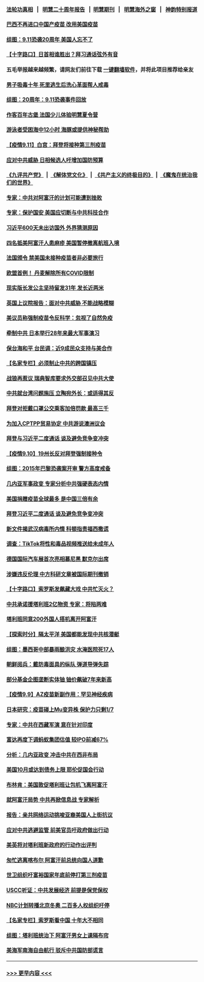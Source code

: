 #### [法轮功真相](https://github.com/gfw-breaker/truth/blob/master/README.md?t=0) &nbsp;&nbsp;|&nbsp;&nbsp; [明慧二十周年报告](https://github.com/gfw-breaker/mh-reports/blob/master/README.md?t=0) &nbsp;&nbsp;|&nbsp;&nbsp;[明慧期刊](https://github.com/gfw-breaker/mh-qikan) &nbsp;&nbsp;|&nbsp;&nbsp; [明慧海外之窗](https://github.com/gfw-breaker/mh-news/blob/master/README.md?t=0) &nbsp;&nbsp;|&nbsp;&nbsp; [神韵特别报道](https://github.com/gfw-breaker/mh-news/blob/master/shenyun.md?t=0)
#### [巴西不再进口中国产疫苗 改用美国疫苗](../pages/nsc418/n13226902.md?t=09120950) 
#### [组图：9.11恐袭20周年 美国人忘不了](../pages/nsc418/n13226708.md?t=09120950) 
#### [【十字路口】日首相谁胜出？拜习通话弦外有音](../pages/nsc418/n13226300.md?t=09120950) 
#### 五毛举报越来越频繁，请网友们前往下载 [一键翻墙软件](https://github.com/gfw-breaker/ssr-accounts)，并将此项目推荐给亲友
#### [男子吸毒十年 死里逃生后洗心革面帮人戒毒](../pages/nsc418/n13226318.md?t=09120950) 
#### [组图：20周年：9.11恐袭事件回放](../pages/nsc418/n13226331.md?t=09120950) 
#### [作客百年古堡 法国少儿体验明慧夏令营](../pages/nsc418/n13224987.md?t=09120950) 
#### [游泳者受困海中12小时 海豚或提供神秘帮助](../pages/nsc418/n13226038.md?t=09120950) 
#### [【疫情9.11】白宫：拜登将接种第三剂疫苗](../pages/nsc418/n13226194.md?t=09120950) 
#### [应对中共威胁 日相候选人吁增加国防预算](../pages/nsc418/n13226068.md?t=09120950) 
#### [《九评共产党》](https://github.com/begood0513/9ping.md/blob/master/README.md) &nbsp;|&nbsp; [《解体党文化》](../../../../jtdwh.md/blob/master/README.md)  &nbsp;|&nbsp; [《共产主义的终极目的》](../../../../gczydzjmd.md/blob/master/README.md) &nbsp;|&nbsp; [《魔鬼在统治我们的世界》](../../../../mgztzwmdsj.md/blob/master/README.md) 
#### [专家：中共对阿富汗的计划可能遭到挫败](../pages/nsc418/n13225636.md?t=09120950) 
#### [专家：保护国安 美国应切断与中共科技合作](../pages/nsc418/n13225433.md?t=09120950) 
#### [习近平600天未出访国外 外界猜测原因](../pages/nsc418/n13225212.md?t=09120950) 
#### [四名抵美阿富汗人患麻疹 美国暂停撤离航班入境](../pages/nsc418/n13225397.md?t=09120950) 
#### [法国颁令 禁美国未接种疫苗者非必要旅行](../pages/nsc418/n13225301.md?t=09120950) 
#### [欧盟首例！ 丹麦解除所有COVID限制](../pages/nsc418/n13225050.md?t=09120950) 
#### [现实版长发公主坚持留发31年 发长近两米](../pages/nsc418/n13224145.md?t=09120950) 
#### [英国上议院报告：面对中共威胁 不能战略模糊](../pages/nsc418/n13224677.md?t=09120950) 
#### [美议员称强制疫苗令反科学：忽视了自然免疫](../pages/nsc418/n13225019.md?t=09120950) 
#### [牵制中共 日本举行28年来最大军事演习](../pages/nsc418/n13224927.md?t=09120950) 
#### [保台海和平 台民调：近9成民众支持与美合作](../pages/nsc418/n13222190.md?t=09120950) 
#### [【名家专栏】必须制止中共的跨国镇压](../pages/nsc418/n13224394.md?t=09120950) 
#### [战狼再惹议 瑞典智库要求外交部召见中共大使](../pages/nsc418/n13224934.md?t=09120950) 
#### [中共就台湾问题施压 立陶宛外长：或适得其反](../pages/nsc418/n13224477.md?t=09120950) 
#### [拜登对拒戴口罩公交乘客加倍罚款 最高三千](../pages/nsc418/n13224760.md?t=09120950) 
#### [为加入CPTPP贸易协定 中共游说澳洲议会](../pages/nsc418/n13224654.md?t=09120950) 
#### [拜登与习近平二度通话 谈及避免竞争变冲突](../pages/nsc418/n13224645.md?t=09120950) 
#### [【疫情9.10】19州长反对拜登强制接种令](../pages/nsc418/n13224099.md?t=09120950) 
#### [组图：2015年巴黎恐袭案开审 警方高度戒备](../pages/nsc418/n13223954.md?t=09120950) 
#### [几内亚军事政变 专家分析中共强硬表态内情](../pages/nsc418/n13223340.md?t=09120950) 
#### [美国捐赠疫苗全球最多 是中国三倍有余](../pages/nsc418/n13223543.md?t=09120950) 
#### [拜登习近平二度通话 谈及避免竞争变冲突](../pages/nsc418/n13223382.md?t=09120950) 
#### [新文件揭武汉病毒所内情 科顿指责福西撒谎](../pages/nsc418/n13222686.md?t=09120950) 
#### [调查：TikTok将性和毒品视频推送给未成年人](../pages/nsc418/n13222380.md?t=09120950) 
#### [德国国际汽车展首次亮相慕尼黑 默克尔出席](../pages/nsc418/n13221445.md?t=09120950) 
#### [涉嫌违反伦理 中方科研文章被国际期刊撤销](../pages/nsc418/n13222487.md?t=09120950) 
#### [【十字路口】索罗斯发飙藏大戏 中共忙灭火？](../pages/nsc418/n13221826.md?t=09120950) 
#### [中共承诺援塔利班2亿物资 专家：将陷两难](../pages/nsc418/n13221852.md?t=09120950) 
#### [塔利班同意200外国人搭机离开阿富汗](../pages/nsc418/n13221884.md?t=09120950) 
#### [【探索时分】隔太平洋 美国都能发现中共核潜艇](../pages/nsc418/n13220203.md?t=09120950) 
#### [组图：墨西哥中部暴雨酿洪灾 水淹医院死17人](../pages/nsc418/n13221461.md?t=09120950) 
#### [朝鲜阅兵：戴防毒面具的纵队 弹道导弹失踪](../pages/nsc418/n13221767.md?t=09120950) 
#### [部分基金企图垄断实体铀 铀价飙破7年来新高](../pages/nsc418/n13221976.md?t=09120950) 
#### [【疫情9.9】AZ疫苗新副作用：罕见神经疾病](../pages/nsc418/n13221572.md?t=09120950) 
#### [日本研究：疫苗碰上Mu变异株 保护力只剩1/7](../pages/nsc418/n13221417.md?t=09120950) 
#### [专家：中共在西藏军演 意在针对印度](../pages/nsc418/n13220957.md?t=09120950) 
#### [富达再度下调蚂蚁集团估值 较IPO前减67%](../pages/nsc418/n13220967.md?t=09120950) 
#### [分析：几内亚政变 冲击中共在西非布局](../pages/nsc418/n13220742.md?t=09120950) 
#### [美国10月或达到债务上限 耶伦促国会行动](../pages/nsc418/n13220700.md?t=09120950) 
#### [布林肯：美国敦促塔利班让包机飞离阿富汗](../pages/nsc418/n13220375.md?t=09120950) 
#### [就阿富汗局势 中共再掀信息战 专家解析](../pages/nsc418/n13220379.md?t=09120950) 
#### [报告：亲共网络运动挑唆亚裔美国人上街抗议](../pages/nsc418/n13220298.md?t=09120950) 
#### [应对中共逃避监管 前美官员吁政府做出行动](../pages/nsc418/n13220294.md?t=09120950) 
#### [美英将对塔利班新政府的行动作出评判](../pages/nsc418/n13220413.md?t=09120950) 
#### [匆忙逃离喀布尔 阿富汗前总统向国人道歉](../pages/nsc418/n13220271.md?t=09120950) 
#### [世卫组织吁富裕国家年底前停打第三剂疫苗](../pages/nsc418/n13220124.md?t=09120950) 
#### [USCC听证：中共发展经济 前提是保党保权](../pages/nsc418/n13220258.md?t=09120950) 
#### [NBC计划转播北京冬奥 二百多人权组织吁停](../pages/nsc418/n13219604.md?t=09120950) 
#### [【名家专栏】索罗斯看中国 十年大不相同](../pages/nsc418/n13219467.md?t=09120950) 
#### [组图：塔利班统治下 阿富汗男女上课隔布帘](../pages/nsc418/n13219630.md?t=09120950) 
#### [美海军南海自由航行 驳斥中共国防部谎言](../pages/nsc418/n13219830.md?t=09120950) 

----
#### [ >>> 更早内容 <<< ](../indexes/nsc418-earlier.md)
